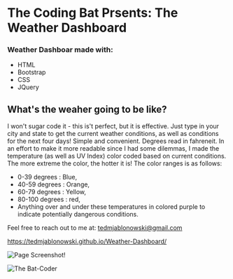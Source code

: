 # The Coding Bat Prsents: The Weather Dashboard

### Weather Dashboar made with:

* HTML
* Bootstrap
* CSS
* JQuery

## What's the weaher going to be like?

I won't sugar code it - this is't perfect, but it is effective. Just type in your city and state to get the current weather conditions, as well as conditions for the next four days! Simple and convenient. Degrees read in fahreneit. In an effort to make it more readable since I had some dilemmas, I made the temperature (as well as UV Index) color coded based on current conditions. The more extreme the color, the hotter it is! The color ranges is as follows:

* 0-39 degrees : Blue,
* 40-59 degrees : Orange,
* 60-79 degrees : Yellow,
* 80-100 degrees : red,
* Anything over and under these temperatures in colored purple to indicate potentially dangerous conditions.


Feel free to reach out to me at:
tedmjablonowski@gmail.com

 https://tedmjablonowski.github.io/Weather-Dashboard/

![Page Screenshot!](https://github.com/tedmjablonowski/Weather-Dashboard/blob/main/assets/Images/weather-dashboard-snip.jpg?raw=true)

![The Bat-Coder](https://github.com/tedmjablonowski/Ted-Jablonowski-s-Portfolio/blob/main/assets/images/bat-png.png)

